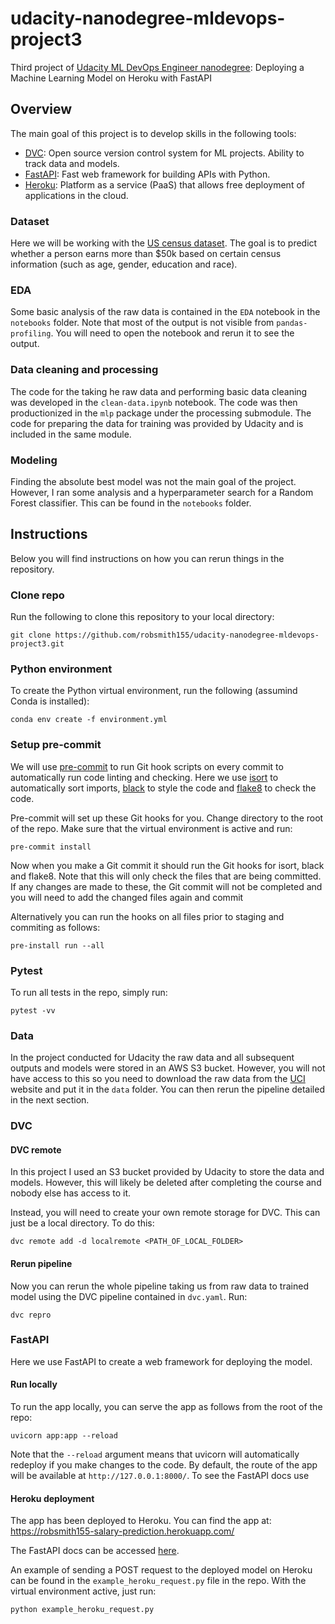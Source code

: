 # udacity-nanodegree-mldevops-project3
Third project of [Udacity ML DevOps Engineer nanodegree](https://www.udacity.com/course/machine-learning-dev-ops-engineer-nanodegree--nd0821): Deploying a Machine Learning Model on Heroku with FastAPI

## Overview
The main goal of this project is to develop skills in the following tools:
- [DVC](https://dvc.org/): Open source version control system for ML projects. Ability to track data and models.
- [FastAPI](https://fastapi.tiangolo.com/): Fast web framework for building APIs with Python.
- [Heroku](https://id.heroku.com/login): Platform as a service (PaaS) that allows free deployment of applications in the cloud.

### Dataset
Here we will be working with the [US census dataset](https://archive.ics.uci.edu/ml/datasets/census+income). The goal is to predict whether a person earns more than $50k based on certain census information (such as age, gender, education and race).

### EDA
Some basic analysis of the raw data is contained in the `EDA` notebook in the `notebooks` folder. Note that most of the output is not visible from `pandas-profiling`. You will need to open the notebook and rerun it to see the output.

### Data cleaning and processing
The code for the taking he raw data and performing basic data cleaning was developed in the `clean-data.ipynb` notebook. The code was then productionized in the `mlp` package under the processing submodule. The code for preparing the data for training was provided by Udacity and is included in the same module.

### Modeling
Finding the absolute best model was not the main goal of the project. However, I ran some analysis and a hyperparameter search for a Random Forest classifier. This can be found in the `notebooks` folder.

## Instructions
Below you will find instructions on how you can rerun things in the repository.

### Clone repo
Run the following to clone this repository to your local directory:

```
git clone https://github.com/robsmith155/udacity-nanodegree-mldevops-project3.git
```

### Python environment
To create the Python virtual environment, run the following (assumind Conda is installed):

```
conda env create -f environment.yml
```

### Setup pre-commit
We will use [pre-commit](https://pre-commit.com/) to run Git hook scripts on every commit to automatically run code linting and checking. Here we use [isort](https://pycqa.github.io/isort/) to automatically sort imports, [black](https://black.readthedocs.io/en/stable/) to style the code and [flake8](https://flake8.pycqa.org/en/latest/) to check the code.

Pre-commit will set up these Git hooks for you. Change directory to the root of the repo. Make sure that the virtual environment is active and run:

```
pre-commit install
```

Now when you make a Git commit it should run the Git hooks for isort, black and flake8. Note that this will only check the files that are being committed. If any changes are made to these, the Git commit will not be completed and you will need to add the changed files again and commit

Alternatively you can run the hooks on all files prior to staging and commiting as follows:

```
pre-install run --all
```

### Pytest
To run all tests in the repo, simply run:

```
pytest -vv
```

### Data
In the project conducted for Udacity the raw data and all subsequent outputs and models were stored in an AWS S3 bucket. However, you will not have access to this so you need to download the raw data from the [UCI](https://archive.ics.uci.edu/ml/datasets/census+income) website and put it in the `data` folder. You can then rerun the pipeline detailed in the next section.

### DVC

#### DVC remote
In this project I used an S3 bucket provided by Udacity to store the data and models. However, this will likely be deleted after completing the course and nobody else has access to it.

Instead, you will need to create your own remote storage for DVC. This can just be a local directory. To do this:

```
dvc remote add -d localremote <PATH_OF_LOCAL_FOLDER>
```

#### Rerun pipeline
Now you can rerun the whole pipeline taking us from raw data to trained model using the DVC pipeline contained in `dvc.yaml`. Run:

```
dvc repro
```

### FastAPI
Here we use FastAPI to create a web framework for deploying the model. 

#### Run locally
To run the app locally, you can serve the app as follows from the root of the repo:

```
uvicorn app:app --reload
```

Note that the `--reload` argument means that uvicorn will automatically redeploy if you make changes to the code. By default, the route of the app will be available at `http://127.0.0.1:8000/`. To see the FastAPI docs use 

#### Heroku deployment
The app has been deployed to Heroku. You can find the app at: https://robsmith155-salary-prediction.herokuapp.com/

The FastAPI docs can be accessed [here](https://robsmith155-salary-prediction.herokuapp.com/docs).

An example of sending a POST request to the deployed model on Heroku can be found in the `example_heroku_request.py` file in the repo. With the virtual environment active, just run:

```
python example_heroku_request.py
```
